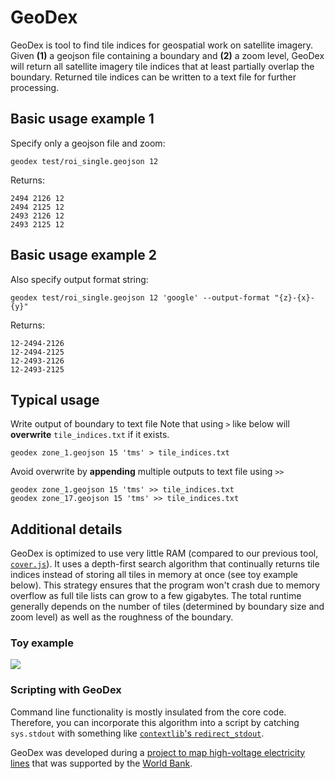 # GeoDex

GeoDex is tool to find tile indices for geospatial work on satellite imagery. Given **(1)** a geojson file containing a boundary and **(2)** a zoom level, GeoDex will return all satellite imagery tile indices that at least partially overlap the boundary. Returned tile indices can be written to a text file for further processing.


## Basic usage example 1
Specify only a geojson file and zoom:
```
geodex test/roi_single.geojson 12
```
Returns:
```
2494 2126 12
2494 2125 12
2493 2126 12
2493 2125 12
```
## Basic usage example 2
Also specify output format string:
```
geodex test/roi_single.geojson 12 'google' --output-format "{z}-{x}-{y}"
```
Returns:
```
12-2494-2126
12-2494-2125
12-2493-2126
12-2493-2125
```

## Typical usage
Write output of boundary to text file
Note that using `>` like below will **overwrite** `tile_indices.txt` if it exists.
```
geodex zone_1.geojson 15 'tms' > tile_indices.txt
```

Avoid overwrite by **appending** multiple outputs to text file using `>>`
```
geodex zone_1.geojson 15 'tms' >> tile_indices.txt
geodex zone_17.geojson 15 'tms' >> tile_indices.txt
```

## Additional details
GeoDex is optimized to use very little RAM (compared to our previous tool, [`cover.js`](https://github.com/developmentseed/skynet-train/blob/master/cover.js)). It uses a depth-first search algorithm that continually returns tile indices instead of storing all tiles in memory at once (see toy example below). This strategy ensures that the program won't crash due to memory overflow as full tile lists can grow to a few gigabytes. The total runtime generally depends on the number of tiles (determined by boundary size and zoom level) as well as the roughness of the boundary.

### Toy example
![](depth_first_toy_example.gif)

### Scripting with GeoDex
Command line functionality is mostly insulated from the core code. Therefore, you can incorporate this algorithm into a script by catching `sys.stdout` with something like [`contextlib`'s `redirect_stdout`](https://docs.python.org/3.4/library/contextlib.html#contextlib.redirect_stdout). 

GeoDex was developed during a [project to map high-voltage electricity lines](https://www.developmentseed.org/ml-grid-docs/) that was supported by the [World Bank](http://www.worldbank.org/).